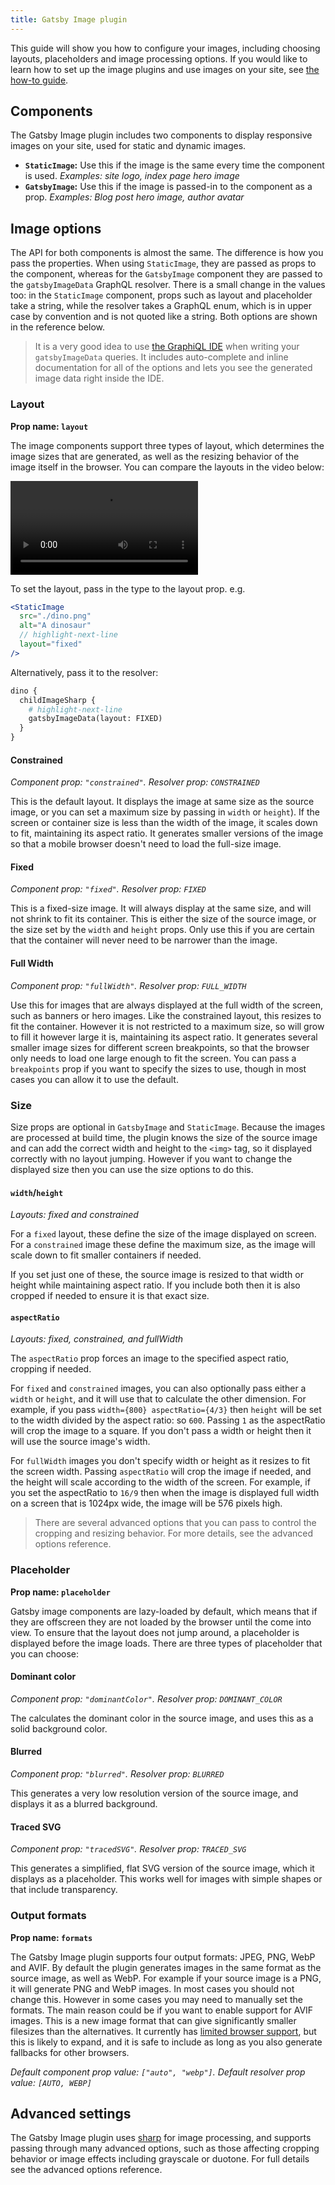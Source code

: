 ```yaml
---
title: Gatsby Image plugin
---
```


This guide will show you how to configure your images, including choosing layouts, placeholders and image processing options. If you would like to learn how to set up the image plugins and use images on your site, see [the how-to guide](/docs/how-to/images-and-media/using-gatsby-plugin-image).

## Components

The Gatsby Image plugin includes two components to display responsive images on your site, used for static and dynamic images.

- **`StaticImage`:** Use this if the image is the same every time the component is used. _Examples: site logo, index page hero image_
- **`GatsbyImage`:** Use this if the image is passed-in to the component as a prop. _Examples: Blog post hero image, author avatar_

## Image options

The API for both components is almost the same. The difference is how you pass the properties. When using `StaticImage`, they are passed as props to the component, whereas for the `GatsbyImage` component they are passed to the `gatsbyImageData` GraphQL resolver. There is a small change in the values too: in the `StaticImage` component, props such as layout and placeholder take a string, while the resolver takes a GraphQL enum, which is in upper case by convention and is not quoted like a string. Both options are shown in the reference below.

> It is a very good idea to use [the GraphiQL IDE](/docs/how-to/querying-data/running-queries-with-graphiql) when writing your `gatsbyImageData` queries. It includes auto-complete and inline documentation for all of the options and lets you see the generated image data right inside the IDE.

### Layout

**Prop name: `layout`**

The image components support three types of layout, which determines the image sizes that are generated, as well as the resizing behavior of the image itself in the browser. You can compare the layouts in the video below:

<video controls autoplay loop>
  <source type="video/mp4" src="./layouts.mp4" />
  <p>Your browser does not support the video element.</p>
</video>

To set the layout, pass in the type to the layout prop. e.g.

```jsx
<StaticImage
  src="./dino.png"
  alt="A dinosaur"
  // highlight-next-line
  layout="fixed"
/>
```

Alternatively, pass it to the resolver:

```graphql
dino {
  childImageSharp {
    # highlight-next-line
    gatsbyImageData(layout: FIXED)
  }
}
```

#### Constrained

_Component prop: `"constrained"`. Resolver prop: `CONSTRAINED`_

This is the default layout. It displays the image at same size as the source image, or you can set a maximum size by passing in `width` or `height`). If the screen or container size is less than the width of the image, it scales down to fit, maintaining its aspect ratio. It generates smaller versions of the image so that a mobile browser doesn't need to load the full-size image.

#### Fixed

_Component prop: `"fixed"`. Resolver prop: `FIXED`_

This is a fixed-size image. It will always display at the same size, and will not shrink to fit its container. This is either the size of the source image, or the size set by the `width` and `height` props. Only use this if you are certain that the container will never need to be narrower than the image.

#### Full Width

_Component prop: `"fullWidth"`. Resolver prop: `FULL_WIDTH`_

Use this for images that are always displayed at the full width of the screen, such as banners or hero images. Like the constrained layout, this resizes to fit the container. However it is not restricted to a maximum size, so will grow to fill it however large it is, maintaining its aspect ratio. It generates several smaller image sizes for different screen breakpoints, so that the browser only needs to load one large enough to fit the screen. You can pass a `breakpoints` prop if you want to specify the sizes to use, though in most cases you can allow it to use the default.

### Size

Size props are optional in `GatsbyImage` and `StaticImage`. Because the images are processed at build time, the plugin knows the size of the source image and can add the correct width and height to the `<img>` tag, so it displayed correctly with no layout jumping. However if you want to change the displayed size then you can use the size options to do this.

#### `width`/`height`

_Layouts: fixed and constrained_

For a `fixed` layout, these define the size of the image displayed on screen. For a `constrained` image these define the maximum size, as the image will scale down to fit smaller containers if needed.

If you set just one of these, the source image is resized to that width or height while maintaining aspect ratio. If you include both then it is also cropped if needed to ensure it is that exact size.

#### `aspectRatio`

_Layouts: fixed, constrained, and fullWidth_

The `aspectRatio` prop forces an image to the specified aspect ratio, cropping if needed.

For `fixed` and `constrained` images, you can also optionally pass either a `width` or `height`, and it will use that to calculate the other dimension. For example, if you pass `width={800} aspectRatio={4/3}` then `height` will be set to the width divided by the aspect ratio: so `600`. Passing `1` as the aspectRatio will crop the image to a square. If you don't pass a width or height then it will use the source image's width.

For `fullWidth` images you don't specify width or height as it resizes to fit the screen width. Passing `aspectRatio` will crop the image if needed, and the height will scale according to the width of the screen. For example, if you set the aspectRatio to `16/9` then when the image is displayed full width on a screen that is 1024px wide, the image will be 576 pixels high.

> There are several advanced options that you can pass to control the cropping and resizing behavior. For more details, see the advanced options reference.

### Placeholder

**Prop name: `placeholder`**

Gatsby image components are lazy-loaded by default, which means that if they are offscreen they are not loaded by the browser until the come into view. To ensure that the layout does not jump around, a placeholder is displayed before the image loads. There are three types of placeholder that you can choose:

#### Dominant color

_Component prop: `"dominantColor"`. Resolver prop: `DOMINANT_COLOR`_

The calculates the dominant color in the source image, and uses this as a solid background color.

#### Blurred

_Component prop: `"blurred"`. Resolver prop: `BLURRED`_

This generates a very low resolution version of the source image, and displays it as a blurred background.

#### Traced SVG

_Component prop: `"tracedSVG"`. Resolver prop: `TRACED_SVG`_

This generates a simplified, flat SVG version of the source image, which it displays as a placeholder. This works well for images with simple shapes or that include transparency.

### Output formats

**Prop name: `formats`**

The Gatsby Image plugin supports four output formats: JPEG, PNG, WebP and AVIF. By default the plugin generates images in the same format as the source image, as well as WebP. For example if your source image is a PNG, it will generate PNG and WebP images. In most cases you should not change this. However in some cases you may need to manually set the formats. The main reason could be if you want to enable support for AVIF images. This is a new image format that can give significantly smaller filesizes than the alternatives. It currently has [limited browser support](https://caniuse.com/avif), but this is likely to expand, and it is safe to include as long as you also generate fallbacks for other browsers.

_Default component prop value: `["auto", "webp"]`. Default resolver prop value: `[AUTO, WEBP]`_

## Advanced settings

The Gatsby Image plugin uses [sharp](https://sharp.pixelplumbing.org) for image processing, and supports passing through many advanced options, such as those affecting cropping behavior or image effects including grayscale or duotone. For full details see the advanced options reference.
